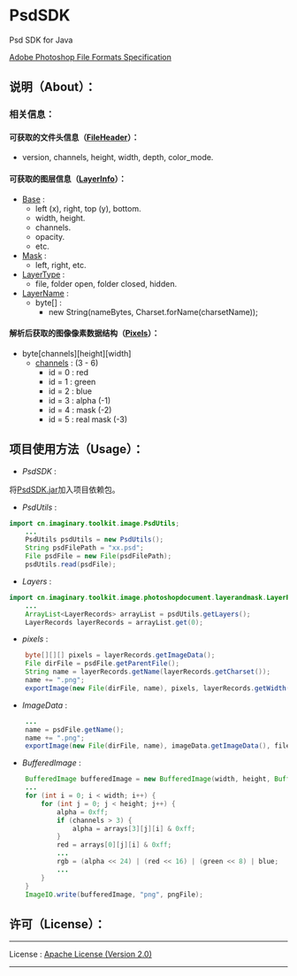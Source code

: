 # PsdSDK
Psd SDK for Java

[Adobe Photoshop File Formats Specification](https://www.adobe.com/devnet-apps/photoshop/fileformatashtml/)

## 说明（About）：
### 相关信息：
#### 可获取的文件头信息（<u>FileHeader</u>）：
- version, channels, height, width, depth, color_mode.

#### 可获取的图层信息（<u>LayerInfo</u>）：
- <u>Base</u> :
    - left (x), right, top (y), bottom.
    - width, height.
    - channels.
    - opacity.
    - etc.
- <u>Mask</u> :
    - left, right, etc.
- <u>LayerType</u> :
    - file, folder open, folder closed, hidden.
- <u>LayerName</u> :
    - byte[] :
        - new String(nameBytes, Charset.forName(charsetName));

#### 解析后获取的图像像素数据结构（<u>Pixels</u>）：
- byte[channels][height][width]
    - <u>channels</u> : (3 - 6)
        - id = 0 : red
        - id = 1 : green
        - id = 2 : blue
        - id = 3 : alpha (-1)
        - id = 4 : mask (-2)
        - id = 5 : real mask (-3)

## 项目使用方法（Usage）：
- _PsdSDK_ :

将<u>PsdSDK.jar</u>加入项目依赖包。

- _PsdUtils_ :
```java
import cn.imaginary.toolkit.image.PsdUtils;
    ...
    PsdUtils psdUtils = new PsdUtils();
    String psdFilePath = "xx.psd";
    File psdFile = new File(psdFilePath);
    psdUtils.read(psdFile);
```
- _Layers_ :
```java
import cn.imaginary.toolkit.image.photoshopdocument.layerandmask.LayerRecords;
    ...
    ArrayList<LayerRecords> arrayList = psdUtils.getLayers();
    LayerRecords layerRecords = arrayList.get(0);
```
- _pixels_ :
```java
    byte[][][] pixels = layerRecords.getImageData();
    File dirFile = psdFile.getParentFile();
    String name = layerRecords.getName(layerRecords.getCharset());
    name += ".png";
    exportImage(new File(dirFile, name), pixels, layerRecords.getWidth(), layerRecords.getHeight());
```
- _ImageData_ :
```java
    ...
    name = psdFile.getName();
    name += ".png";
    exportImage(new File(dirFile, name), imageData.getImageData(), fileHeader.getWidth(), fileHeader.getHeight());
```
- _BufferedImage_ :
```java
    BufferedImage bufferedImage = new BufferedImage(width, height, BufferedImage.TYPE_INT_ARGB);
    ...
    for (int i = 0; i < width; i++) {
        for (int j = 0; j < height; j++) {
            alpha = 0xff;
            if (channels > 3) {
                alpha = arrays[3][j][i] & 0xff;
            }
            red = arrays[0][j][i] & 0xff;
            ...
            rgb = (alpha << 24) | (red << 16) | (green << 8) | blue;
            ...
        }
    }
    ImageIO.write(bufferedImage, "png", pngFile);
```

## 许可（License）：

------------------

License :
 [Apache License (Version 2.0)](http://www.apache.org/licenses/)

------------------

